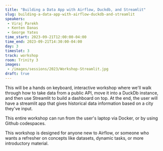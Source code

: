 ```yaml
---
title: "Building a Data App with Airflow, Duckdb, and Streamlit"
slug: building-a-data-app-with-airflow-duckdb-and-streamlit
speakers:
 - Viraj Parekh
 - Kenten Danas
 - George Yates
time_start: 2023-09-21T12:00:00-04:00
time_end: 2023-09-21T14:30:00-04:00
day: 3
timeslot: 3
track: workshop
room: Trinity 3
images:
 - /images/sessions/2023/Workshop-Streamlit.jpg
draft: true
---
```


This will be a hands on keyboard, interactive workshop where we'll walk through how to take data from a public API, move it into a DuckDb instance, and then use Streamlit to build a dashboard on top. At the end, the user will have a streamlit app that gives historical data information based on a city they've input.

This entire workshop can run from the user's laptop via Docker, or by using Github codespaces.

This workshop is designed for anyone new to Airflow, or someone who wants a refresher on concepts like datasets, dynamic tasks, or more introductory material. 